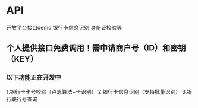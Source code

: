 # API

开放平台接口demo 银行卡信息识别 身份证校验等

## 个人提供接口免费调用！需申请商户号（ID）和密钥（KEY）

### 以下功能正在开发中

1.银行卡卡号校验（卢恩算法+卡识别）
2.银行卡信息识别（支持批量识别）
3.银行联行号查询
